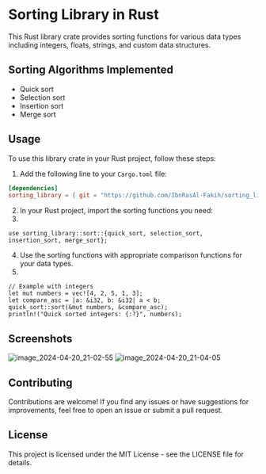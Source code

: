 # Sorting Library in Rust

This Rust library crate provides sorting functions for various data types including integers, floats, strings, and custom data structures.

## Sorting Algorithms Implemented

- Quick sort
- Selection sort
- Insertion sort
- Merge sort

## Usage

To use this library crate in your Rust project, follow these steps:

1. Add the following line to your `Cargo.toml` file:

```toml
[dependencies]
sorting_library = { git = "https://github.com/IbnRasAl-Fakih/sorting_library" }
```

2. In your Rust project, import the sorting functions you need:
3. 
```code
use sorting_library::sort::{quick_sort, selection_sort, insertion_sort, merge_sort};
```

4. Use the sorting functions with appropriate comparison functions for your data types.
5. 
```code
// Example with integers
let mut numbers = vec![4, 2, 5, 1, 3];
let compare_asc = |a: &i32, b: &i32| a < b;
quick_sort::sort(&mut numbers, &compare_asc);
println!("Quick sorted integers: {:?}", numbers);
```

## Screenshots
![image_2024-04-20_21-02-55](https://github.com/IbnRasAl-Fakih/sorting_library/assets/121658609/042f0d93-9274-413f-89c8-c823f38ad0fd)
![image_2024-04-20_21-04-05](https://github.com/IbnRasAl-Fakih/sorting_library/assets/121658609/7005ca58-f106-425c-a826-644aec37ba97)


## Contributing
Contributions are welcome! If you find any issues or have suggestions for improvements, feel free to open an issue or submit a pull request.

## License
This project is licensed under the MIT License - see the LICENSE file for details.
